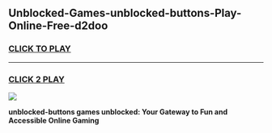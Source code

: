 
## Unblocked-Games-unblocked-buttons-Play-Online-Free-d2doo
<h3>
<a href="https://premium76.site?title=unblocked-buttons&ref=26A">CLICK TO PLAY</a></h3>
<hr>

<h3>
<a href="https://premium76.site?title=unblocked-buttons&ref=26A">CLICK 2 PLAY</a>
  
</h3>

<a href="https://premium76.site?title=unblocked-buttons&ref=26A"><img src="https://clearcache.store/games.png"></a>


**unblocked-buttons games unblocked: Your Gateway to Fun and Accessible Online Gaming**
